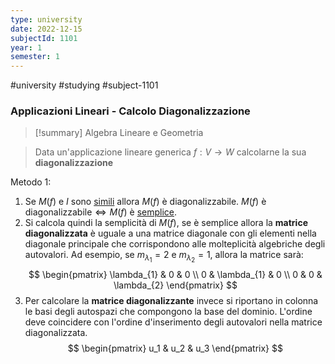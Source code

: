 ```yaml
---
type: university
date: 2022-12-15
subjectId: 1101
year: 1
semester: 1
---
```

#university #studying #subject-1101
### Applicazioni Lineari - Calcolo Diagonalizzazione
> [!summary] Algebra Lineare e Geometria

> Data un'applicazione lineare generica $f: V \to W$ calcolarne la sua **diagonalizzazione**

Metodo 1:
1. Se $M(f)$ e $I$ sono [simili](simile) allora $M(f)$ è diagonalizzabile. $M(f) \text{ è diagonalizzabile} \iff M(f)$ è [semplice](semplicità).
2. Si calcola quindi la semplicità di $M(f)$, se è semplice allora la **matrice diagonalizzata** è uguale a una matrice diagonale con gli elementi nella diagonale principale che corrispondono alle molteplicità algebriche degli autovalori. Ad esempio, se $m_{\lambda_{1}}=2$ e $m_{\lambda_{2}}=1$, allora la matrice sarà:
	$$ \begin{pmatrix}
\lambda_{1} & 0 & 0 \\
0 & \lambda_{1} & 0 \\
0 & 0 & \lambda_{2}
\end{pmatrix} $$
3. Per calcolare la **matrice diagonalizzante** invece si riportano in colonna le basi degli autospazi che compongono la base del dominio. L'ordine deve coincidere con l'ordine d'inserimento degli autovalori nella matrice diagonalizzata.
	$$
\begin{pmatrix}
u_1 & u_2 & u_3
\end{pmatrix} $$
